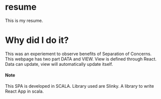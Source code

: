 # resume
This is my resume.

# Why did I do it?
This was an experiement to observe benefits of Separation of Concerns. This webpage has two part DATA and VIEW. View is defined through React. Data can update, view will automatically update itself.

#### Note
This SPA is developed in SCALA. Library used are Slinky. A library to write React App in scala.